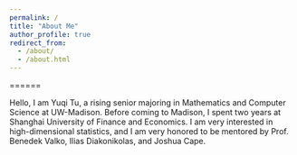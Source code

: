 ```yaml
---
permalink: /
title: "About Me"
author_profile: true
redirect_from: 
  - /about/
  - /about.html
---
```


======


Hello, I am Yuqi Tu, a rising senior majoring in Mathematics and Computer Science at UW-Madison. Before coming to Madison, I spent two years at Shanghai University of Finance and Economics. I am very interested in high-dimensional statistics, and I am very honored to be mentored by Prof. Benedek Valko, Ilias Diakonikolas, and Joshua Cape.


